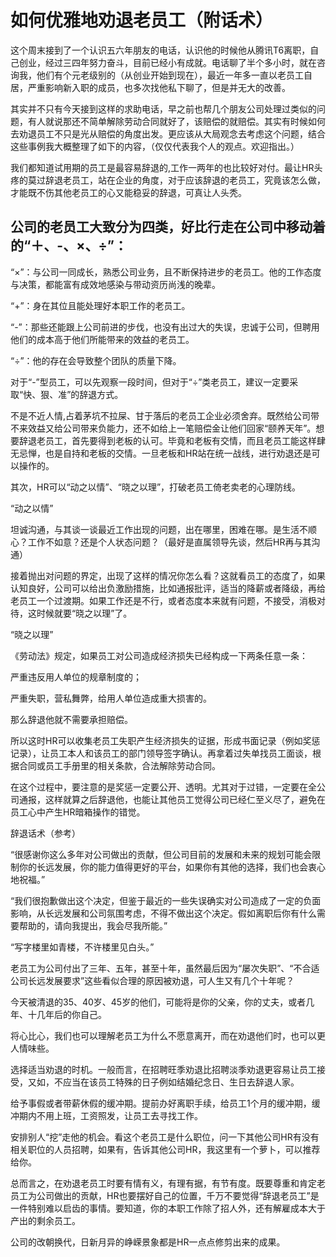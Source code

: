 
# 如何优雅地劝退老员工（附话术） 

这个周末接到了一个认识五六年朋友的电话，认识他的时候他从腾讯T6离职，自己创业，经过三四年努力奋斗，目前已经小有成就。电话聊了半个多小时，就在咨询我，他们有个元老级别的（从创业开始到现在），最近一年多一直以老员工自居，严重影响新入职的成员，也多次找他私下聊了，但是并无大的改善。

其实并不只有今天接到这样的求助电话，早之前也帮几个朋友公司处理过类似的问题，有人就说那还不简单解除劳动合同就好了，该赔偿的就赔偿。其实有时候如何去劝退员工不只是光从赔偿的角度出发。更应该从大局观念去考虑这个问题，结合这些事例我大概整理了如下的内容，（仅仅代表我个人的观点。欢迎指出。）

我们都知道试用期的员工是最容易辞退的,工作一两年的也比较好对付。最让HR头疼的莫过辞退老员工，站在企业的角度，对于应该辞退的老员工，究竟该怎么做，才能既不伤其他老员工的心又能稳妥的辞退，可真让人头秃。

## 公司的老员工大致分为四类，好比行走在公司中移动着的“＋、-、×、÷”：

“×”：与公司一同成长，熟悉公司业务，且不断保持进步的老员工。他的工作态度与决策，都能富有成效地感染与带动资历尚浅的晚辈。

“+”：身在其位且能处理好本职工作的老员工。

“-”：那些还能跟上公司前进的步伐，也没有出过大的失误，忠诚于公司，但聘用他们的成本高于他们所能带来的效益的老员工。

“÷”：他的存在会导致整个团队的质量下降。

 对于“-”型员工，可以先观察一段时间，但对于“÷”类老员工，建议一定要采取“快、狠、准”的辞退方式。

不是不近人情,占着茅坑不拉屎、甘于落后的老员工企业必须舍弃。既然给公司带不来效益又给公司带来负能力，还不如给上一笔赔偿金让他们回家“颐养天年”。想要辞退老员工，首先要得到老板的认可。毕竟和老板有交情，而且老员工能这样肆无忌惮，也是自持和老板的交情。一旦老板和HR站在统一战线，进行劝退还是可以操作的。

其次，HR可以“动之以情”、“晓之以理”，打破老员工倚老卖老的心理防线。

“动之以情”

坦诚沟通，与其谈一谈最近工作出现的问题，出在哪里，困难在哪。是生活不顺心？工作不如意？还是个人状态问题？（最好是直属领导先谈，然后HR再与其沟通）

接着抛出对问题的界定，出现了这样的情况你怎么看？这就看员工的态度了，如果认知良好，公司可以给出负激励措施，比如通报批评，适当的降薪或者降级，再给老员工一个过渡期。如果工作还是不行，或者态度本来就有问题，不接受，消极对待，这时候就要“晓之以理”了。

“晓之以理”

《劳动法》规定，如果员工对公司造成经济损失已经构成一下两条任意一条：

严重违反用人单位的规章制度的；

严重失职，营私舞弊，给用人单位造成重大损害的。

那么辞退他就不需要承担赔偿。

所以这时HR可以收集老员工失职产生经济损失的证据，形成书面记录（例如奖惩记录），让员工本人和该员工的部门领导签字确认。再拿着过失单找员工面谈，根据合同或员工手册里的相关条款，合法解除劳动合同。

在这个过程中，要注意的是奖惩一定要公开、透明。尤其对于过错，一定要在全公司通报，这样就算之后辞退他，也能让其他员工觉得公司已经仁至义尽了，避免在员工心中产生HR暗箱操作的错觉。

辞退话术（参考）

“很感谢你这么多年对公司做出的贡献，但公司目前的发展和未来的规划可能会限制你的长远发展，你的能力值得更好的平台，如果你有其他的选择，我们也会衷心地祝福。”

“我们很抱歉做出这个决定，但鉴于最近的一些失误确实对公司造成了一定的负面影响，从长远发展和公司氛围考虑，不得不做出这个决定。假如离职后你有什么需要帮助的，请向我提出，我会尽我所能。”


“写字楼里如青楼，不许楼里见白头。”

老员工为公司付出了三年、五年，甚至十年，虽然最后因为“屡次失职”、“不合适公司长远发展要求”这些看似合理的原因被劝退，可人生又有几个十年呢？

今天被清退的35、40岁、45岁的他们，可能将是你的父亲，你的丈夫，或者几年、十几年后的你自己。

将心比心，我们也可以理解老员工为什么不愿意离开，而在劝退他们时，也可以更人情味些。

选择适当劝退的时机。一般而言，在招聘旺季劝退比招聘淡季劝退更容易让员工接受，又如，不应当在该员工特殊的日子例如结婚纪念日、生日去辞退人家。

给予事假或者带薪休假的缓冲期。提前办好离职手续，给员工1个月的缓冲期，缓冲期内不用上班，工资照发，让员工去寻找工作。

安排别人“挖”走他的机会。看这个老员工是什么职位，问一下其他公司HR有没有相关职位的人员招聘，如果有，告诉其他公司HR，我这里有一个萝卜，可以推荐给你。


总而言之，在劝退老员工时要有情有义，有理有据，有节有度。既要尊重和肯定老员工为公司做出的贡献，HR也要摆好自己的位置，千万不要觉得“辞退老员工”是一件特别难以启齿的事情。要知道，你的本职工作除了招人外，还有解雇成本大于产出的剩余员工。

公司的改朝换代，日新月异的峥嵘景象都是HR一点点修剪出来的成果。
